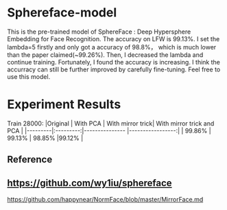 # Sphereface-model
This is the pre-trained model of SphereFace : Deep Hypersphere Embedding for Face Recognition. The accuracy on LFW is 99.13%. I set the lambda=5 firstly and only got a accuracy of 98.8%， which is much lower than the paper claimed(~99.26%). Then, I decreased the lambda and continue training. Fortunately, I found the accuracy is increasing.
I think the accurracy can still be further improved by carefully fine-tuning. Feel free to use this model.
# Experiment Results
Train 28000:
|Original | With PCA | With mirror trick| With mirror trick and PCA |
|---------|:---------:|---------------  |-----------------:|
| 99.86%  |  99.13%   |    98.85%       |99.12%           |


## Reference
https://github.com/wy1iu/sphereface
----------
https://github.com/happynear/NormFace/blob/master/MirrorFace.md
